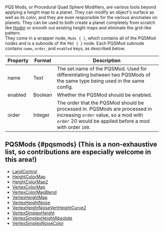 PQS Mods, or Procedural Quad Sphere Modifiers, are various tools beyond applying a height map to a planet. They can modify an object's surface as well as its color, and they are even responsible for the various anomalies on planets. They can be used to both create a planet completely from scratch like [Hodor](https://github.com/Kopernicus/KopernicusExamples/blob/master/KopernicusExamples/Creating%20New%20Bodies/ProceduralBody/Hodor.cfg) or smooth out existing height maps and eliminate the grid-like pattern.  
They come in a wrapper node, `Mods { }`, which contains all of the PQSMod nodes and is a subnode of the `PQS { }` node.
Each PQSMod subnode contains `name`, `order`, and `enabled` keys, as described below.

|Property|Format|Description|
|--------|------|-----------|
|name|Text|The set name of the PQSMod. Used for differentiating between two PQSMods of the same type being used in the same config.|
|enabled|Boolean|Whether the PQSMod should be enabled.|
|order|Integer|The order that the PQSMod should be processed in. PQSMods are processed in increasing `order` value, so a mod with `order` 20 would be applied before a mod with order `100`.|

## PQSMods {#pqsmods} (This is a non-exhaustive list, so contributions are especially welcome in this area!)
+ [LandControl](/Syntax/PQSMods/LandControl/LandControlLanding)
+ [HeightColorMap](/Syntax/PQSMods/HeightColorMap)
+ [HeightColorMap2](/Syntax/PQSMods/HeightColorMap2)
+ [VertexColorMap](/Syntax/PQSMods/VertexColorMap)
+ [VertexColorMapBlend](/Syntax/PQSMods/VertexColorMapBlend)
+ [VertexHeightMap](/Syntax/PQSMods/VertexHeightMap)
+ [VertexHeightNoise](/Syntax/PQSMods/VertexHeightNoise)
+ [VertexHeightNoiseVertHeightCurve2](/Syntax/PQSMods/VertexHeightNoiseVertHeightCurve2)
+ [VertexSimplexHeight](/Syntax/PQSMods/VertexSimplexHeight)
+ [VertexSimplexHeightAbsolute](/Syntax/PQSMods/VertexSimplexHeightAbsolute)
+ [VertexSimplexNoiseColor](/Syntax/PQSMods/VertexSimplexNoiseColor)
